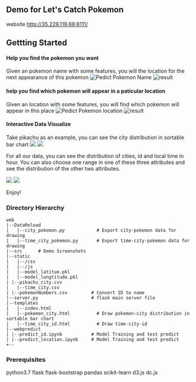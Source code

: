 ## Demo for Let's Catch Pokemon

website http://35.229.119.69:8111/

## Gettting Started
#### Help you find the pokemon you want
Given an pokemon name with some features, you will the location for the next appearance of this pokemon
![Pedict Pokemon Name](https://github.com/colirain/pokemonCatch/blob/master/web/src/predict_pokemon.png)
![result](https://github.com/colirain/pokemonCatch/blob/master/web/src/predict_pokemon_result.png)
#### help you find which pokemon will appear in a paticular location
Given an location with some features, you will find which pokemon will appear in this place
![Pedict Pokemon location](https://github.com/colirain/pokemonCatch/blob/master/web/src/predict_location.png)
![result](https://github.com/colirain/pokemonCatch/blob/master/web/src/predict_location_result.png)
#### Interactive Data Visualize
Take pikachu as an example, you can see the city distribution in sortable bar chart
![](https://github.com/colirain/pokemonCatch/blob/master/web/src/city_1.jpg)
![](https://github.com/colirain/pokemonCatch/blob/master/web/src/city_2.jpg)

For all our data, you can see the distribution of cities, id and local time in hour. You can also choose one range in one of these three attributes and see the distribution of the other two attributes.

![](https://github.com/colirain/pokemonCatch/blob/master/web/src/time_city_id.jpg)
![](https://github.com/colirain/pokemonCatch/blob/master/web/src/time_city_id_2.jpg)

Enjoy!

### Directory Hierarchy

````
web
|--DataReload    
|	|--city_pokemon.py            # Export city-pokemon data for drawing       
|	|--time_city_pokemon.py       # Export time-city-pokemon data for drawing
|--src      # Demo Screenshots   
|--static 
|	|--/css    
|	|--/js    
|	|--model_latitue.pkl        
|	|--model_longtitude.pkl
| |--pikachu_city.csv
|	|--time_city.csv
| |--pokemonNumbers.csv         # Convert ID to name
|--server.py                    # flask main server file
|--templates  
|	|--index.html
|	|--pokemon_city.html          # Draw pokemon-city distribution in sortable bar chart  
|	|--time_city_id.html          # Draw time-city-id 
|--webpredict
| |--predict_id.ipynb           # Model Training and test predict
| |--predict_location.ipynb     # Model Training and test predict
+--  
````
### Prerequisites
python3.7
flask
flask-bootstrap
pandas
scikit-learn
d3.js
dc.js

